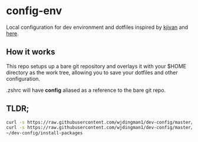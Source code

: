 # config-env
Local configuration for dev environment and dotfiles inspired by [kjivan](https://github.com/kjivan) and [here](https://www.atlassian.com/git/tutorials/dotfiles).

## How it works
This repo setups up a bare git repository and overlays it with your $HOME directory as the work tree, allowing you to save your dotfiles and other configuration.

.zshrc will have **config** aliased as a reference to the bare git repo.

## TLDR;

```bash
curl -s https://raw.githubusercontent.com/wjdingman1/dev-config/master/dev-config/install-brew-and-zsh | bash
curl -s https://raw.githubusercontent.com/wjdingman1/dev-config/master/dev-config/setup-env | bash
~/dev-config/install-packages
```
